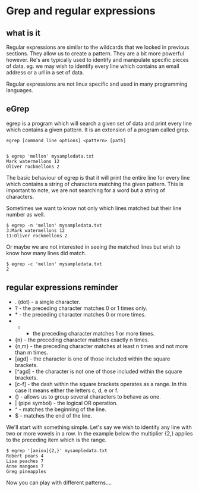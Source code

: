 # Grep and regular expressions

## what is it

Regular expressions are similar to the wildcards that we looked in previous sections.
They allow us to create a pattern. They are a bit more powerful however.
Re's are typically used to identify and manipulate specific pieces of data. eg.
we may wish to identify every line which contains an email address or a url in a set of data.

Regular expressions are not linux specific and used in many programming languages.

## eGrep

egrep is a program which will search a given set of data and print every line which
contains a given pattern.
It is an extension of a program called grep.

    egrep [command line options] <pattern> [path]


    $ egrep 'mellon' mysampledata.txt
    Mark watermellons 12
    Oliver rockmellons 2

The basic behaviour of egrep is that it will print the entire line for every line which contains a string of characters matching the given pattern. This is important to note, we are not searching for a word but a string of characters.

Sometimes we want to know not only which lines matched but their line number as well.

    $ egrep -n 'mellon' mysampledata.txt
    3:Mark watermellons 12
    11:Oliver rockmellons 2

Or maybe we are not interested in seeing the matched lines but wish to know how many lines did match.

    $ egrep -c 'mellon' mysampledata.txt
    2

## regular expressions reminder

* . (dot) - a single character.
* ? - the preceding character matches 0 or 1 times only.
* \* - the preceding character matches 0 or more times.
* + - the preceding character matches 1 or more times.
* {n} - the preceding character matches exactly n times.
* {n,m} - the preceding character matches at least n times and not more than m times.
* [agd] - the character is one of those included within the square brackets.
* [^agd] - the character is not one of those included within the square brackets.
* [c-f] - the dash within the square brackets operates as a range. In this case it means either the letters c, d, e or f.
* () - allows us to group several characters to behave as one.
* | (pipe symbol) - the logical OR operation.
* ^ - matches the beginning of the line.
* $ - matches the end of the line.


We'll start with something simple.
Let's say we wish to identify any line with two or more vowels in a row.
In the example below the multiplier {2,} applies to the preceding item which
is the range.

    $ egrep '[aeiou]{2,}' mysampledata.txt
    Robert pears 4
    Lisa peaches 7
    Anne mangoes 7
    Greg pineapples

Now you can play with different patterns....